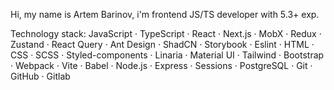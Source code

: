 Hi, my name is Artem Barinov, i'm frontend JS/TS developer with 5.3+ exp.

Technology stack: JavaScript · TypeScript · React · Next.js · MobX · Redux · Zustand · React Query · Ant Design · ShadCN · Storybook · Eslint · HTML · CSS · SCSS · Styled-components · Linaria · Material UI · Tailwind · Bootstrap · Webpack · Vite · Babel · Node.js · Express · Sessions · PostgreSQL · Git · GitHub · Gitlab


